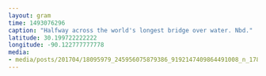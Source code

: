 ```yaml
---
layout: gram
time: 1493076296
caption: "Halfway across the world's longest bridge over water. Nbd."
latitude: 30.199722222222
longitude: -90.122777777778
media:
- media/posts/201704/18095979_245956075879386_9192147409864491008_n_17879251672062987.jpg
---
```

